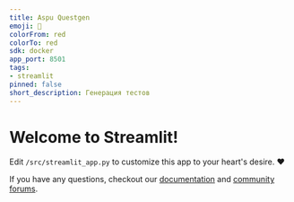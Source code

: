 ```yaml
---
title: Aspu Questgen
emoji: 🚀
colorFrom: red
colorTo: red
sdk: docker
app_port: 8501
tags:
- streamlit
pinned: false
short_description: Генерация тестов
---
```


# Welcome to Streamlit!

Edit `/src/streamlit_app.py` to customize this app to your heart's desire. :heart:

If you have any questions, checkout our [documentation](https://docs.streamlit.io) and [community
forums](https://discuss.streamlit.io).
